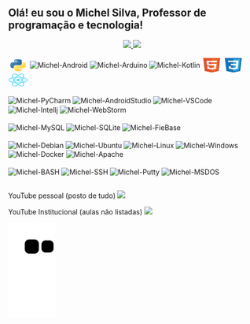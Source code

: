 ## Olá! eu sou o Michel Silva, Professor de programação e tecnologia!
<div align="center">
  <a href="https://github.com/MichelZero">
  <img height="180em" src="https://github-readme-stats.vercel.app/api?username=MichelZero&show_icons=true&theme=dracula&include_all_commits=true&count_private=true"/>
  <img height="180em" src="https://github-readme-stats.vercel.app/api/top-langs/?username=MichelZero&layout=compact&langs_count=7&theme=dracula"/>
  </a> 
</div>



<div style="display: inline_block"><br>
  <img align="center" alt="Michel-Python" height="30" width="40" src="https://raw.githubusercontent.com/devicons/devicon/master/icons/python/python-original.svg">
  <img align="center" alt="Michel-Android" height="30" width="40" src="https://cdn.jsdelivr.net/gh/devicons/devicon/icons/android/android-original.svg">
  <img align="center" alt="Michel-Arduino" height="30" width="40" src="https://cdn.jsdelivr.net/gh/devicons/devicon/icons/arduino/arduino-original.svg">
  <img align="center" alt="Michel-Kotlin" height="30" width="40" src="https://cdn.jsdelivr.net/gh/devicons/devicon/icons/kotlin/kotlin-original.svg">
  <img align="center" alt="Michel-HTML" height="30" width="40" src="https://raw.githubusercontent.com/devicons/devicon/master/icons/html5/html5-original.svg">
  <img align="center" alt="Michel-CSS" height="30" width="40" src="https://raw.githubusercontent.com/devicons/devicon/master/icons/css3/css3-original.svg">
  <img align="center" alt="Michel-React" height="30" width="40" src="https://raw.githubusercontent.com/devicons/devicon/master/icons/react/react-original.svg"> 
</div>

<div style="display: inline_block"><br>
  <img align="center" alt="Michel-PyCharm" height="30" width="40" src="https://cdn.jsdelivr.net/gh/devicons/devicon/icons/pycharm/pycharm-original.svg">
  <img align="center" alt="Michel-AndroidStudio" height="30" width="40" src="https://cdn.jsdelivr.net/gh/devicons/devicon/icons/androidstudio/androidstudio-original.svg">
  <img align="center" alt="Michel-VSCode" height="30" width="40" src="https://cdn.jsdelivr.net/gh/devicons/devicon/icons/visualstudio/visualstudio-plain.svg">
  <img align="center" alt="Michel-Intellj" height="30" width="40" src="https://cdn.jsdelivr.net/gh/devicons/devicon/icons/intellij/intellij-original.svg">
  <img align="center" alt="Michel-WebStorm" height="30" width="40" src="https://cdn.jsdelivr.net/gh/devicons/devicon/icons/webstorm/webstorm-original.svg">
</div>

<div style="display: inline_block"><br>
  <img align="center" alt="Michel-MySQL" height="30" width="40" src="https://cdn.jsdelivr.net/gh/devicons/devicon/icons/mysql/mysql-original.svg">
  <img align="center" alt="Michel-SQLite" height="30" width="40" src="https://cdn.jsdelivr.net/gh/devicons/devicon/icons/sqlite/sqlite-original.svg">
  <img align="center" alt="Michel-FieBase" height="30" width="40" src="https://cdn.jsdelivr.net/gh/devicons/devicon/icons/firebase/firebase-plain.svg">
</div>

<div style="display: inline_block"><br>
  <img align="center" alt="Michel-Debian" height="30" width="40" src="https://cdn.jsdelivr.net/gh/devicons/devicon/icons/debian/debian-original.svg">
  <img align="center" alt="Michel-Ubuntu" height="30" width="40" src="https://cdn.jsdelivr.net/gh/devicons/devicon/icons/ubuntu/ubuntu-plain.svg">
  <img align="center" alt="Michel-Linux" height="30" width="40" src="https://cdn.jsdelivr.net/gh/devicons/devicon/icons/linux/linux-original.svg">
  <img align="center" alt="Michel-Windows" height="30" width="40" src="https://cdn.jsdelivr.net/gh/devicons/devicon/icons/windows8/windows8-original.svg">
  <img align="center" alt="Michel-Docker" height="30" width="40" src="https://cdn.jsdelivr.net/gh/devicons/devicon/icons/docker/docker-original.svg">
  <img align="center" alt="Michel-Apache" height="30" width="40" src="https://cdn.jsdelivr.net/gh/devicons/devicon/icons/apache/apache-original.svg">
</div>

<div style="display: inline_block"><br>
  <img align="center" alt="Michel-BASH" height="30" width="40" src="https://cdn.jsdelivr.net/gh/devicons/devicon/icons/bash/bash-plain.svg">
  <img align="center" alt="Michel-SSH" height="30" width="40" src="https://cdn.jsdelivr.net/gh/devicons/devicon/icons/ssh/ssh-original.svg">
  <img align="center" alt="Michel-Putty" height="30" width="40" src="https://cdn.jsdelivr.net/gh/devicons/devicon/icons/putty/putty-original.svg">
  <img align="center" alt="Michel-MSDOS" height="30" width="40" src="https://cdn.jsdelivr.net/gh/devicons/devicon/icons/msdos/msdos-original.svg">
</div>

  
  
##

<div> 
<p>
<p>YouTube pessoal (posto de tudo)
  <a href="https://www.youtube.com/micheltrilha" target="_blank"><img src="https://img.shields.io/badge/YouTube-FF0000?style=for-the-badge&logo=youtube&logoColor=white" target="_blank"></a></p>
<p>YouTube Institucional (aulas não listadas)
  <a href="https://www.youtube.com/channel/UCp07IJzj_MawhnCPU3qmIiA" target="_blank"><img src="https://img.shields.io/badge/YouTube-FF0000?style=for-the-badge&logo=youtube&logoColor=white" target="_blank"></a>
  
 
  ![Snake animation](https://github.com/MichelZero/MichelZero/blob/output/github-contribution-grid-snake.svg)

 
</div>
